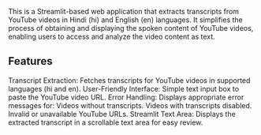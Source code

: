 

This is a Streamlit-based web application that extracts transcripts from YouTube videos in Hindi (hi) and English (en) languages. It simplifies the process of obtaining and displaying the spoken content of YouTube videos, enabling users to access and analyze the video content as text.

## Features
Transcript Extraction: Fetches transcripts for YouTube videos in supported languages (hi and en).
User-Friendly Interface: Simple text input box to paste the YouTube video URL.
Error Handling: Displays appropriate error messages for:
Videos without transcripts.
Videos with transcripts disabled.
Invalid or unavailable YouTube URLs.
Streamlit Text Area: Displays the extracted transcript in a scrollable text area for easy review.


